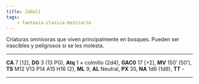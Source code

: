 ```yaml
---
title: Jabalí
tags:
    - fantasia-clasica-bestiario
---
```

Criaturas omnívoras que viven principalmente en bosques. Pueden ser irascibles y peligrosos si se les molesta.

___
**CA** 7 [12], **DG** 3 (13 PG), **Atq** 1 × colmillo (2d4), **GAC0** 17 [+2], **MV** 150’ (50’), **TS** M12 V13 P14 A15 H16 (2), **ML** 9, **AL** Neutral, **PX** 35, **NA** 1d6 (1d6), **TT** -
___
